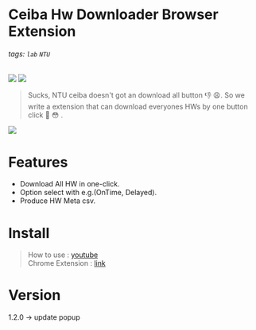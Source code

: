 # Ceiba Hw Downloader Browser Extension
###### tags: `lab` `NTU`

![](https://img.shields.io/static/v1?label=Version&message=1.1.0&color=green)
![](https://img.shields.io/static/v1?label=Updated&message=Aug.06.2021&color=green)

> Sucks, NTU ceiba doesn't got an download all button 👎 😩. 
> So we write a extension that can download everyones HWs by one button click 💪 😳 .

![](https://i.imgur.com/GudjaoU.png)

# Features
* Download All HW in one-click.
* Option select with e.g.(OnTime, Delayed).
* Produce HW Meta csv.

# Install
> How to use : [youtube](https://youtu.be/hjQd86GJLy4)   
> Chrome Extension : [link](https://chrome.google.com/webstore/detail/ntu-ceiba-hw-downloader/kneacbnlacfinpefpcmiceecgnahdngb?hl=zh-TW)

# Version
1.2.0 -> update popup